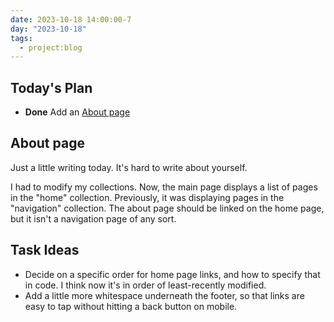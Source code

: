 ```yaml
---
date: 2023-10-18 14:00:00-7
day: "2023-10-18"
tags:
  - project:blog
---
```


## Today's Plan
- **Done** Add an [About page](/about)

## About page

Just a little writing today. It's hard to write about yourself.

I had to modify my collections. Now, the main page displays a list of pages in the "home" collection. Previously, it was displaying pages in the "navigation" collection. The about page should be linked on the home page, but it isn't a navigation page of any sort.
## Task Ideas
- Decide on a specific order for home page links, and how to specify that in code. I think now it's in order of least-recently modified.
- Add a little more whitespace underneath the footer, so that links are easy to tap without hitting a back button on mobile.